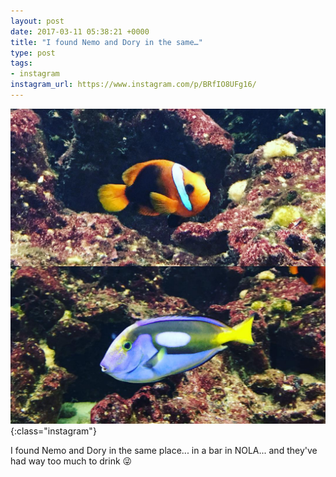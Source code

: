 ```yaml
---
layout: post
date: 2017-03-11 05:38:21 +0000
title: "I found Nemo and Dory in the same…"
type: post
tags:
- instagram
instagram_url: https://www.instagram.com/p/BRfIO8UFg16/
---
```


![Instagram - BRfIO8UFg16](/img/BRfIO8UFg16.jpg){:class="instagram"}

I found Nemo and Dory in the same place... in a bar in NOLA... and they've had way too much to drink 😜
